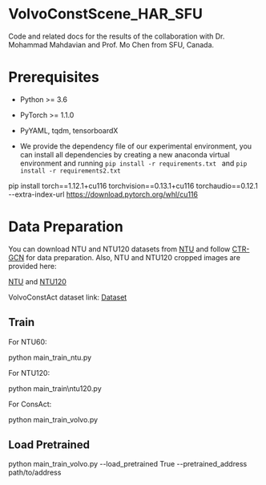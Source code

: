 # VolvoConstScene_HAR_SFU
Code and related docs for the results of the collaboration with Dr. Mohammad Mahdavian and Prof. Mo Chen from SFU, Canada. 

# Prerequisites

- Python >= 3.6
- PyTorch >= 1.1.0
- PyYAML, tqdm, tensorboardX


- We provide the dependency file of our experimental environment, you can install all dependencies by creating a new anaconda virtual environment and running `pip install -r requirements.txt ` and `pip install -r requirements2.txt `

pip install torch==1.12.1+cu116 torchvision==0.13.1+cu116 torchaudio==0.12.1 --extra-index-url https://download.pytorch.org/whl/cu116

# Data Preparation

You can download NTU and NTU120 datasets from [NTU](https://rose1.ntu.edu.sg/dataset/actionRecognition/) and follow [CTR-GCN](https://github.com/Uason-Chen/CTR-GCN) for data preparation.
Also, NTU and NTU120 cropped images are provided here:

[NTU](https://vault.sfu.ca/index.php/s/GqQ2rDqhbpHVizk) and [NTU120](https://vault.sfu.ca/index.php/s/Qlth4RBN7CkSf3x)

VolvoConstAct dataset link: [Dataset](https://vault.sfu.ca/index.php/s/TsY56IcvQ1hR6F2)

## Train

For NTU60:

python main\_train\_ntu.py

For NTU120:

python main\_train\ntu120.py

For ConsAct:

python main\_train\_volvo.py


## Load Pretrained

python main\_train\_volvo.py --load_pretrained True --pretrained_address path/to/address
